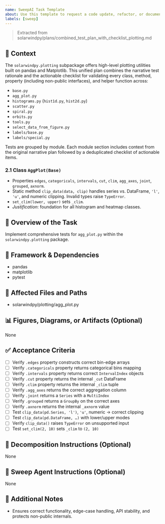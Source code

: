 ```yaml
---
name: SweepAI Task Template
about: Use this template to request a code update, refactor, or documentation change via SweepAI.
labels: [sweep]
---
```


> Extracted from solarwindpy/plans/combined_test_plan_with_checklist_plotting.md

## 🧠 Context

The `solarwindpy.plotting` subpackage offers high-level plotting utilities built on pandas
and Matplotlib. This unified plan combines the narrative test rationale and the
actionable checklist for validating every class, method, property (including non-public
interfaces), and helper function across:

- `base.py`
- `agg_plot.py`
- `histograms.py` (`hist1d.py`, `hist2d.py`)
- `scatter.py`
- `spiral.py`
- `orbits.py`
- `tools.py`
- `select_data_from_figure.py`
- `labels/base.py`
- `labels/special.py`

Tests are grouped by module. Each module section includes context from the original
narrative plan followed by a deduplicated checklist of actionable items.

### 2.1 Class `AggPlot(Base)`

- Properties `edges`, `categoricals`, `intervals`, `cut`, `clim`,
  `agg_axes`, `joint`, `grouped`, `axnorm`.
- Static method `clip_data(data, clip)` handles series vs. DataFrame, `'l'`, `'u'`,
  and numeric clipping. Invalid types raise `TypeError`.
- `set_clim(lower, upper)` sets `_clim`.
- *Justification*: foundation for all histogram and heatmap classes.

## 🎯 Overview of the Task

Implement comprehensive tests for `agg_plot.py` within the `solarwindpy.plotting` package.

## 🔧 Framework & Dependencies

- pandas
- matplotlib
- pytest

## 📂 Affected Files and Paths

- solarwindpy/plotting/agg_plot.py

## 📊 Figures, Diagrams, or Artifacts (Optional)

None

## ✅ Acceptance Criteria

- [ ] Verify `.edges` property constructs correct bin-edge arrays
- [ ] Verify `.categoricals` property returns categorical bins mapping
- [ ] Verify `.intervals` property returns correct `IntervalIndex` objects
- [ ] Verify `.cut` property returns the internal `_cut` DataFrame
- [ ] Verify `.clim` property returns the internal `_clim` tuple
- [ ] Verify `.agg_axes` returns the correct aggregation column
- [ ] Verify `.joint` returns a `Series` with a `MultiIndex`
- [ ] Verify `.grouped` returns a `GroupBy` on the correct axes
- [ ] Verify `.axnorm` returns the internal `_axnorm` value
- [ ] Test `clip_data(pd.Series, 'l')`, `'u'`, numeric → correct clipping
- [ ] Test `clip_data(pd.DataFrame, …)` with lower/upper modes
- [ ] Verify `clip_data()` raises `TypeError` on unsupported input
- [ ] Test `set_clim(2, 10)` sets `_clim` to `(2, 10)`

## 🧩 Decomposition Instructions (Optional)

None

## 🤖 Sweep Agent Instructions (Optional)

None

## 💬 Additional Notes

- Ensures correct functionality, edge-case handling, API stability, and protects
  non-public internals.
